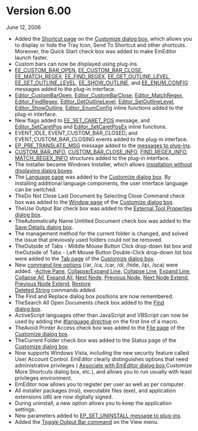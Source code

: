 # Version 6.00

June 12, 2006

- Added the [Shortcut page](../dlg/customize/shortcut/index) on the [Customize dialog box](../dlg/customize/index), which allows you to display or hide the Tray Icon, Send To Shortcut and other
shortcuts. Moreover, the Quick Start check box was added to make EmEditor launch faster.
- Custom bars can now be displayed using plug-ins.
- [EE\_CUSTOM\_BAR\_OPEN](../plugin/message/ee_custom_bar_open), [EE\_CUSTOM\_BAR\_CLOSE](../plugin/message/ee_custom_bar_close), [EE\_MATCH\_REGEX](../plugin/message/ee_match_regex),
[EE\_FIND\_REGEX](../plugin/message/ee_find_regex), [EE\_GET\_OUTLINE\_LEVEL](../plugin/message/ee_get_outline_level), [EE\_SET\_OUTLINE\_LEVEL](../plugin/message/ee_set_outline_level),
[EE\_SHOW\_OUTLINE](../plugin/message/ee_show_outline), and [EE\_ENUM\_CONFIG](../plugin/message/ee_enum_config) messages added to the plug-in interface.
- [Editor\_CustomBarOpen](../plugin/macro/editor_custombaropen), [Editor\_CustomBarClose](../plugin/macro/editor_custombarclose), [Editor\_MatchRegex](../plugin/macro/editor_matchregex),
[Editor\_FindRegex](../plugin/macro/editor_findregex), [Editor\_GetOutlineLevel](../plugin/macro/editor_getoutlinelevel), [Editor\_SetOutlineLevel](../plugin/macro/editor_setoutlinelevel),
[Editor\_ShowOutline](../plugin/macro/editor_showoutline), [Editor\_EnumConfig](../plugin/macro/editor_enumconfig) inline functions added to the plug-in interface.
- New flags added to [EE\_SET\_CARET\_POS](../plugin/message/ee_set_caret_pos) message, and [Editor\_SetCaretPos](../plugin/macro/editor_setcaretpos) and [Editor\_SetCaretPosEx](../plugin/macro/editor_setcaretposex)
inline functions.
- EVENT\_IDLE, EVENT\_CUSTOM\_BAR\_CLOSED, and EVENT\_CUSTOM\_BAR\_CLOSING events added to the plug-in interface.
- [EP\_PRE\_TRANSLATE\_MSG](../plugin/plugin_message/ep_pre_translate_msg) message added to the [messages to plug-ins](../plugin/plugin_message/index).
- [CUSTOM\_BAR\_INFO](../plugin/structure/custom_bar_info), [CUSTOM\_BAR\_CLOSE\_INFO](../plugin/structure/custom_bar_close_info), [FIND\_REGEX\_INFO](../plugin/structure/find_regex_info),
[MATCH\_REGEX\_INFO](../plugin/structure/match_regex_info) structures added to the plug-in interface.
- The installer became Windows Installer, which allows [installation without displaying dialog boxes](../faq/setup/setup_quiet).
- The
[Language page](../dlg/customize/advanced/index) was added to the [Customize dialog box](../dlg/customize/index). By installing additional language components, the user interface language can be
switched.
- TheDo Not Close Last Document by Selecting Close Command check box was added to the [Window page](../dlg/customize/window/index) of the [Customize dialog box](../dlg/customize/index).
- TheUse Output Bar check box was added to the [External Tool Properties dialog box](../dlg/tools/properties/index).
- TheAutomatically Name Untitled Document check box was added to the [Save Details dialog box](../dlg/properties/file/save_details/index).
- The management method for the current folder is changed, and solved the issue that previously used folders could not be removed.
- TheOutside of Tabs - Middle Mouse Button Click drop-down list box and theOutside of Tabs - Left Mouse Button Double-Click drop-down list box
were added to the [Tab page](../dlg/customize/tab/index) of the
[Customize dialog box](../dlg/customize/index).
- New [command line options](../howto/file/file_commandline) (/ar, /ca, /car, /di, /hide, /ipi, /sca) were added.
-[Active Pane](../cmd/window/active_pane), [Collapse/Expand Line](../cmd/edit/outline_toggle_line), [Collapse Line](../cmd/edit/outline_collapse_line),
[Expand Line](../cmd/edit/outline_expand_line), [Collapse All](../cmd/edit/outline_collapse_all), [Expand All](../cmd/edit/outline_expand_all), [Next Node](../cmd/edit/outline_next_node),
[Previous Node](../cmd/edit/outline_prev_node), [Next Node Extend](../cmd/edit/shift_next_node), [Previous Node Extend](../cmd/edit/shift_prev_node), [Restore \
Deleted String](../cmd/edit/restore_deleted) commands added.
- The Find and Replace dialog box positions are now remembered.
- TheSearch All Open Documents check box added to the [Find \
dialog box](../dlg/find/index).
- ActiveScript languages other than JavaScript and VBScript can now be used by adding the [#language directive](../macro/directive/language) on the first line of a macro.
- TheAvoid Printer Access check box was added to the
[File page](../dlg/customize/file/index) of the [Customize dialog box](../dlg/customize/index).
- TheCurrent Folder check box was added to the Status page of the [Customize dialog box](../dlg/customize/index).
- Now supports Windows Vista, including the new security feature called User Account Control. EmEditor clearly distinguishes options that need administrative privileges ( [Associate with EmEditor dialog box](../dlg/file_associate/index),Customize More Shortcuts dialog box, etc.), and allows you to run usually with least privileges environment.
- EmEditor now allows you to register per user as well as per computer.
- All installer packages (msi), executable files (exe), and application extensions (dll) are now digitally signed.
- During uninstall, a new option allows you to keep the application settings.
- New parameters added to [EP\_SET\_UNINSTALL message to plug-ins](../plugin/plugin_message/ep_set_uninstall).
- Added the [Toggle Output Bar command](../cmd/view/view_output) on the View menu.
